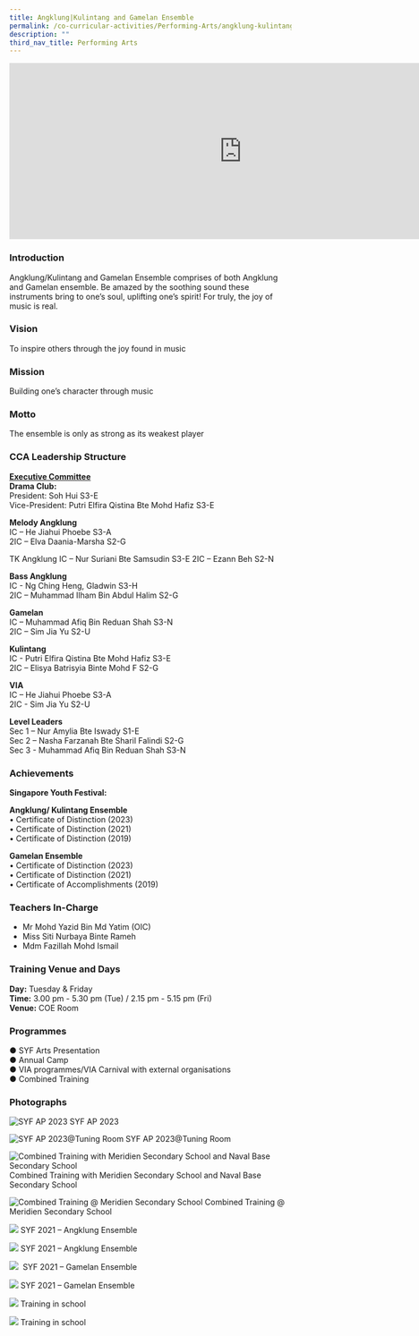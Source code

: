 ```yaml
---
title: Angklung|Kulintang and Gamelan Ensemble
permalink: /co-curricular-activities/Performing-Arts/angklung-kulintang-and-gamelan-ensemble/
description: ""
third_nav_title: Performing Arts
---
```

<center><iframe width="830" height="315" src="https://www.youtube.com/embed/XsBwV_icwtQ" title="2022 AKG Open House" frameborder="0" allow="accelerometer; autoplay; clipboard-write; encrypted-media; gyroscope; picture-in-picture" allowfullscreen=""></iframe></center>


### Introduction

Angklung/Kulintang and Gamelan Ensemble comprises of both Angklung and Gamelan ensemble. Be amazed by the soothing sound these instruments bring to one’s soul, uplifting one’s spirit! For truly, the joy of music is real.

### Vision

To inspire others through the joy found in music&nbsp;

### Mission

Building one’s character through music

### Motto

The ensemble is only as strong as its weakest player

### CCA Leadership Structure

**<u>Executive Committee</u>**  
**Drama Club:**  
President: Soh Hui S3-E  
Vice-President: Putri Elfira Qistina Bte Mohd Hafiz S3-E

**Melody Angklung**  
IC – He Jiahui Phoebe S3-A  
2IC – Elva Daania-Marsha S2-G

TK Angklung
IC – Nur Suriani Bte Samsudin S3-E
2IC – Ezann Beh S2-N

**Bass Angklung**  
IC - Ng Ching Heng, Gladwin S3-H  
2IC – Muhammad Ilham Bin Abdul Halim S2-G

**Gamelan**  
IC – Muhammad Afiq Bin Reduan Shah S3-N  
2IC – Sim Jia Yu S2-U

**Kulintang**  
IC - Putri Elfira Qistina Bte Mohd Hafiz S3-E  
2IC – Elisya Batrisyia Binte Mohd F S2-G

**VIA**   
IC – He Jiahui Phoebe S3-A  
2IC - Sim Jia Yu S2-U

**Level Leaders**  
Sec 1 – Nur Amylia Bte Iswady S1-E  
Sec 2 – Nasha Farzanah Bte Sharil Falindi S2-G  
Sec 3 -  Muhammad Afiq Bin Reduan Shah S3-N


### Achievements

**Singapore Youth Festival:**  

**Angklung/ Kulintang Ensemble**  
•	Certificate of Distinction (2023)  
•	Certificate of Distinction (2021)  
•	Certificate of Distinction (2019)  

**Gamelan Ensemble**  
•	Certificate of Distinction (2023)  
•	Certificate of Distinction (2021)  
•	Certificate of Accomplishments (2019)  



### Teachers In-Charge

* Mr Mohd Yazid Bin Md Yatim (OIC)  
* Miss Siti Nurbaya Binte Rameh  
* Mdm Fazillah Mohd Ismail

### Training Venue and Days

**Day:**&nbsp;Tuesday &amp; Friday   
**Time:**&nbsp;3.00 pm - 5.30 pm (Tue) / 2.15 pm - 5.15 pm (Fri)   
**Venue:**&nbsp;COE Room


### Programmes   
●	SYF Arts Presentation  
●	Annual Camp  
●	VIA programmes/VIA Carnival with external organisations   
●	Combined Training


### Photographs
![SYF AP 2023](/images/AKG/akg1003.jpg)
SYF AP 2023  

![SYF AP 2023@Tuning Room](/images/AKG/akg1002.jpg)
SYF AP 2023@Tuning Room

![Combined Training with Meridien Secondary School and Naval Base Secondary School](/images/AKG/akg1001.jpg)
Combined Training with Meridien Secondary School and Naval Base Secondary School

![Combined Training @ Meridien Secondary School](/images/AKG/akg1004.png)
Combined Training @ Meridien Secondary School




![](/images/akge1.jpeg)
SYF 2021 – Angklung Ensemble

![](/images/akge2.jpeg)
SYF 2021 – Angklung Ensemble

![](/images/akge3.jpeg)
&nbsp;SYF 2021 – Gamelan Ensemble

![](/images/akge4.jpeg)
SYF 2021 – Gamelan Ensemble

![](/images/akge5.jpeg)
Training in school

![](/images/akge6.jpeg)
Training in school